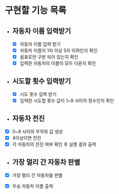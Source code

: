 # 구현할 기능 목록

- ## 자동차 이름 입력받기

  - [x] 자동차 이름 입력 받기
  - [x] 자동차 이름이 1자 이상 5자 이하인지 확인
  - [x] 쉼표로만 구분 되어 있는지 확인
  - [x] 입력한 자동차의 이름이 모두 다른지 확인

- ## 시도할 횟수 입력받기

  - [x] 시도 횟수 입력 받기
  - [x] 입력한 시도할 횟수 값이 1~9 사이의 정수인지 확인

- ## 자동차 전진

- [x] 0~9 사이의 무작위 값 생성
- [x] 4이상이면 전진
- [x] 각 자동차의 전진 여부 확인 후 실행 결과 출력

- ## 가장 멀리 간 자동차 판별

- [x] 가장 멀리 간 자동차를 판별

- [x] 우승 자동차 이름 출력
